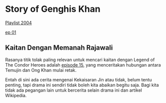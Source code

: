 # Story of Genghis Khan

[Playlist 2004](https://www.youtube.com/playlist?list=PLUa_k6rOywhPqoNDvnqyCS2NOLBLTqgN7)

[ep 01](https://www.youtube.com/watch?v=R_4acbAni6Q&list=PLUa_k6rOywhPqoNDvnqyCS2NOLBLTqgN7)

## Kaitan Dengan Memanah Rajawali

Rasanya titik tolak paling relevan untuk mencari kaitan dengan Legend of The Condor Heroes adalah 
[episode 15](https://www.youtube.com/watch?v=uhkjACYBIGo&list=PLUa_k6rOywhPqoNDvnqyCS2NOLBLTqgN7&index=15), yang
menceritakan hubungan antara Temujin dan Ong Khan mulai retak.

Entah di sini ada cerita mengenai Kekaisaran Jin atau tidak, belum tentu penting, tapi drama ini sendiri tidak boleh
kita abaikan begitu saja. Bagi kita tidak ada pegangan lain untuk bercerita selain drama ini dan artikel Wikipedia.



